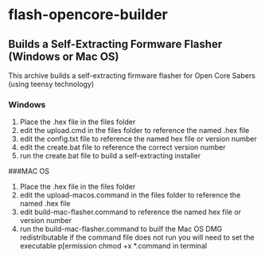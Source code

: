 # flash-opencore-builder

## Builds a Self-Extracting Formware Flasher (Windows or Mac OS)

This archive builds a self-extracting firmware flasher for Open Core 
Sabers (using teensy technology)

### Windows
  1) Place the .hex file in the files folder
  2) edit the upload.cmd in the files folder to reference the named .hex file
  3) edit the config.txt file to reference the named hex file or version number
  4) edit the create.bat file to reference the correct version number
  5) run the create.bat file to build a self-extracting installer

###MAC OS
  1) Place the .hex file in the files folder
  2) edit the upload-macos.command in the files folder to reference the named .hex file
  3) edit build-mac-flasher.command to reference the named hex file or version number
  4) run the build-mac-flasher.command to builf the Mac OS DMG redistributable
     if the command file does not run you will need to set the executable p[ermission chmod +x *.command in terminal
